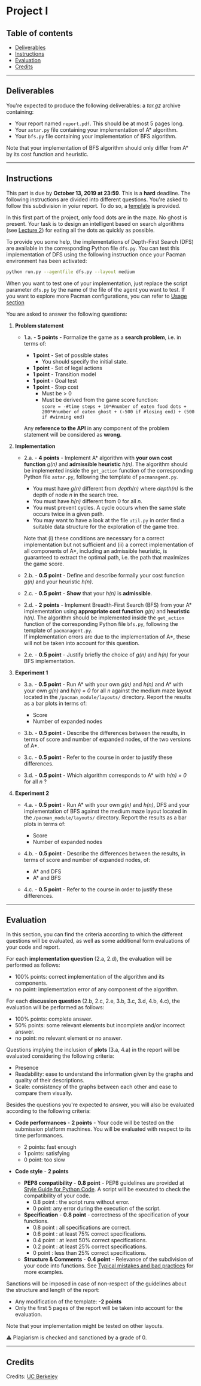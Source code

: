 



# Project I

## Table of contents

- [Deliverables](#deliverables)
- [Instructions](#instructions)
- [Evaluation](#evaluation)
- [Credits](#credits)

---

## Deliverables

You're expected to produce the following deliverables: a *tar.gz* archive containing:
 - Your report named `report.pdf`. This should be at most 5 pages long. 
 - Your `astar.py` file containing your implementation of A\* algorithm.
 - Your `bfs.py` file containing your implementation of BFS algorithm.

Note that your implementation of BFS algorithm should only differ from A\* by its cost function and heuristic. 

---

## Instructions

This part is due by **October 13, 2019 at 23:59**. This is a **hard** deadline. The following instructions are divided into different questions. You're asked to follow this subdivision in yoiur report. To do so, a [template](https://github.com/glouppe/info8006-introduction-to-ai/blob/modif_projets/projects/project1/template-project1.tex) is provided.

In this first part of the project, only food dots are in the maze. No ghost is present.
Your task is to design an intelligent based on search algorithms (see [Lecture 2](https://glouppe.github.io/info8006-introduction-to-ai/?p=lecture2.md)) for eating all the dots as quickly as possible.

To provide you some help, the implementations of Depth-First Search (DFS) are available in the corresponding Python file `dfs.py`. You can test this implementation of DFS using the following instruction once your Pacman environment has been activated:
```bash
python run.py --agentfile dfs.py --layout medium
```
When you want to test one of your implementation, just replace the script parameter `dfs.py` by the name of the file of the agent you want to test. If you want to explore more Pacman configurations, you can refer to [Usage section](https://github.com/glouppe/info8006-introduction-to-ai/blob/modif_projets/projects/README.md#usage)

You are asked to answer the following questions:
 1. **Problem statement**
	 - 1.a. - **5 points** - Formalize the game as a **search problem**, i.e. in terms of:
	 
		 - **1 point** - Set of possible states 
			 - You should specify the initial state.
		 - **1 point** - Set of legal actions
		 - **1 point** - Transition model
		 - **1 point** - Goal test
		 - **1 point** - Step cost
			 - Must be > 0
			 - Must be derived from the game score function:  <br/>	`score = -#time steps + 10*#number of eaten food dots + 200*#number of eaten ghost + (-500 if #losing end) + (500 if #winning end)`
			 
		Any **reference to the API** in any component of the problem statement will be considered as **wrong**.
 2.  **Implementation**
	 -  2.a. - **4 points** - Implement A\* algorithm with **your own cost function** *g(n)*  and **admissible heuristic** *h(n)*. The algorithm should be implemented inside the `get_action` function of the corresponding Python file `astar.py`, following the template of `pacmanagent.py`.
	 
		 - You must have *g(n)* different from *depth(n)* where *depth(n)* is the depth of node *n* in the search tree.
		 - You must have *h(n)* different from 0 for all *n*.
		 - You must prevent cycles. A cycle occurs when the same state occurs twice in a given path.
		 - You may want to have a look at the file `util.py` in order find a suitable data structure for the exploration of the game tree.
	
		Note that (i) these conditions are necessary for a correct implementation but not sufficient and (ii) a correct implementation of all components of A\*, including an admissible heuristic, is guaranteed to extract the optimal path, i.e. the path that maximizes the game score. 
		
	  - 2.b. - **0.5 point** - Define and describe formally your cost function *g(n)* and your heuristic *h(n)*.
	  - 2.c. - **0.5 point** - **Show** that your *h(n)* is **admissible**.
	  - 2.d. - **2 points** - Implement Breadth-First Search (BFS) from your A\* implementation using **appropriate cost function** *g(n)*  and **heuristic** *h(n)*. The algorithm should be implemented inside the `get_action` function of the corresponding Python file `bfs.py`, following the template of `pacmanagent.py`. <br/> If implementation errors are due to the implementation of A\*, these will not be taken into account for this question.
	  - 2.e. - **0.5 point** - Justify briefly the choice of *g(n)* and *h(n)* for your BFS implementation.
 3. **Experiment 1** 
	 - 3.a. - **0.5 point** - Run A\* with your own *g(n)* and *h(n)* and  A\* with your own *g(n)* and *h(n) = 0* for all *n* against the medium maze layout located in the  `/pacman_module/layouts/` directory. Report the results as a bar plots in terms of:
	 
		 - Score
		 - Number of expanded nodes
		 
	- 3.b. - **0.5 point** - Describe the differences between the results, in terms of score and number of expanded nodes, of the two versions of A\*.
	- 3.c. - **0.5 point** - Refer to the course in order to justify these differences.
	- 3.d. - **0.5 point** - Which algorithm corresponds to A\* with *h(n) = 0* for all *n* ? 
 4. **Experiment 2** 
	 - 4.a. - **0.5 point** - Run A\* with your own *g(n)* and *h(n)*, DFS and your implementation of BFS against the medium maze layout located in the  `/pacman_module/layouts/` directory. Report the results as a bar plots in terms of:
	 
		 - Score
		 - Number of expanded nodes
		 
	  - 4.b. - **0.5 point** - Describe the differences between the results, in terms of score and number of expanded nodes, of: 
	  
		  - A\* and DFS
		  - A\* and BFS
		 
	  - 4.c. - **0.5 point** - Refer to the course in order to justify these differences.

---

## Evaluation

In this section, you can find the criteria according to which the different questions will be evaluated, as well as some additional form evaluations of your code and report. 

For each **implementation question** (2.a, 2.d), the evaluation will be performed as follows:
 - 100% points: correct implementation of the algorithm and its components.
 - no point: implementation error of any component of the algorithm.

For each **discussion question** (2.b, 2.c, 2.e, 3.b, 3.c, 3.d, 4.b, 4.c), the evaluation will be performed as follows:
 - 100% points: complete answer.
 - 50% points: some relevant elements but incomplete and/or incorrect answer.
 - no point: no relevant element or no answer.

Questions implying the inclusion of **plots** (3.a, 4.a) in the report will be evaluated considering the following criteria:

 - Presence
 - Readability: ease to understand the information given by the graphs and quality of their descriptions.
 - Scale: consistency of the graphs between each other and ease to compare them visually.

Besides the questions you're expected to answer, you will also be evaluated according to the following criteria:

 - **Code performances** - **2 points** - Your code will be tested on the submission platform machines. You will be evaluated with respect to its time performances.  
 
	 - 2 points: fast enough
	 - 1 points: satisfying
	 - 0 point: too slow
 
 - **Code style** - **2 points**
	 - **PEP8 compatibility** - **0.8 point** - PEP8 guidelines are provided at [Style Guide for Python Code](https://www.python.org/dev/peps/pep-0008/).  A script will be executed to check the compatibility of your code. 
		 - 0.8 point : the script runs without error.
		 - 0 point: any error during the execution of the script.
	 - **Specification** - **0.8 point** - correctness of the specification of your functions.
		- 0.8 point : all specifications are correct.
		- 0.6 point : at least 75% correct specifications.
		- 0.4 point : at least 50% correct specifications.
		- 0.2 point : at least 25% correct specifications.
		- 0 point : less than 25% correct specifications.
	 - **Structure & Comments** - **0.4 point** - Relevance of the subdivision of your code into functions. See [Typical mistakes and bad practices](https://github.com/glouppe/info8006-introduction-to-ai/blob/modif_projets/projects/README.md#typical-mistakes-and-bad-practices) for more examples.

Sanctions will be imposed in case of non-respect of the guidelines about the structure and length of the report:

 - Any modification of the template: **-2 points**
 - Only the first 5 pages of the report will be taken into account for the evaluation.

	
Note that your implementation might be tested on other layouts. 
		
:warning: Plagiarism is checked and sanctioned by a grade of 0.

---
<!--

## Evaluation criteria

**Code** - 10 points
1. **Algorithms implementations** - 5 points: correctness of the implementation of A\* algorithm.
	* **A\*** - 3 points 
		* 5 points: correct implementation of A\* and its components ( goal test, cost function, admissible heuristic, etc...).
		* 0 point: implementation error of any component of A\*.
	* **BFS** - 2 points 
		* 2 points: correct implementation of BFS and its components.
		* 1 point: implementation error due to a component of A*
		* 0 point: implementation error of any other component of BFS.

2. **Algorithms performances** - 3 points: results accuracy and execution time. 
	* 3 point : execution time < 2 sec.
	* 2.25 points: exection time between 2 and 5 sec.
	* 1.5 point: exection time between 5 and 10 sec.
	* 0.75 point: inaccurate results and/or execution time > 10 sec.
	* 0 point: no result. <br/> TODO: Set realistic benchmarks with submission platform machine. 

3. **Style** - 2 points
	* **PEP8 compatibility** - 0.8 point: PEP8 guidelines are provided at [Style Guide for Python Code](https://www.python.org/dev/peps/pep-0008/).  A script will be executed to check the compatibility of your code. 
		* 0.8 point : the script runs without error.
		* 0 point: otherwise.
	* **Specification** - 0.8 point: correctness of the specification of your functions.
		* 0.8 point : all specifications are correct.
		* 0.6 point : at least 75% correct specifications.
		* 0.4 point: at least 50% correct specifications.
		* 0.2 point: at least 25% correct specifications.
		* 0 point: less than 25% correct specifications.
	 * **Structure & Comments** - 0.4 point - Relevance of the subdivision of your code into functions. See [Typical mistakes and bad practice](#typical-mistakes-and-bad-practice) for more examples.

**Report** - 10 points

1. **Problem statement** - 5 points
	* **Set of states** - 1 point
		* The initial state must be specified
	* **Set of actions** - 1 point
	* **Transition model** - 1 point 
	* **Goal test** - 1 point
	* **Step cost** - 1 point<br/> For each component of the statement:
		* 1 point : correct component.
		* 0 point: incorrect component.
	
2. **Discussion** - 3 points
	* **Question 2** - 1.125 points
		* Q2.b. Definition of the cost function and of the heuristic - 0.375 point
		* Q2.c. Admissibility of the heuristic - 0.375 point
		* Q2.d. Justification of BFS components - 0.375 point
	* **Question 3** - 1.125 points
		* Q3.b. Description of the results - 0.375 point
		* Q3.c. Justification of the results - 0.375 point
		* Q3.d. Relation to existing algorithm - 0.375 point
	* **Question 4** - 0.75 point
		* Q4.b. Description of the results - 0.375 point
		* Q4.c. Justification of the results - 0.375 point

3. **Plots** - 1 point
	* **Presence** - 0.4 point
		* 0.4 point : graphs present.
		* 0 point: no graph.
	* **Readability** - 0.2 point: ease to understand the information given by the graphs and quality of their descriptions.
	* **Scale** - 0.4 point: consistency of the graphs between each other and ease to compare them visually. 
		
4. **Style** - 1 point
	* **English** - 0.25 point: quality of the writing.
	* **Structure** - 0.5 point: respect of the provided template.
		* 0.5 point: template respected.
		* 0 point: template not respected. 
	* **Length** - 0.25 point
		* 0.25 point: at least 2 pages and at most 4 pages.
		* 0 point: length not respected
-->

## Credits

Credits: [UC Berkeley](http://ai.berkeley.edu/project_overview.html)
